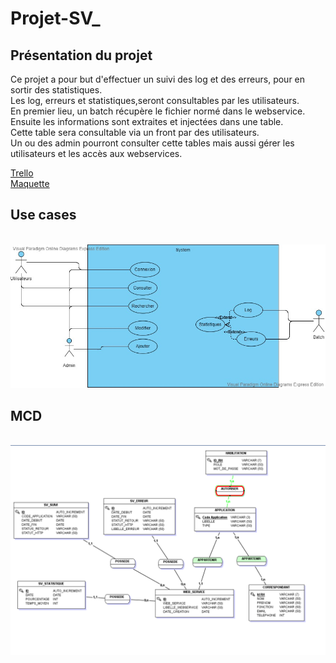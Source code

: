 # Projet-SV_

## Présentation du projet

<p>Ce projet a pour but d'effectuer un suivi des log et des erreurs, pour en sortir des statistiques.<br>
Les log, erreurs et statistiques,seront consultables par les utilisateurs.<br>
En premier lieu, un batch récupère le fichier normé dans le webservice.<br>
Ensuite les informations sont extraites et injectées dans une table. <br>
Cette table sera consultable via un front par des utilisateurs.<br>
Un ou des admin pourront consulter cette tables mais aussi gérer les utilisateurs et les accès aux webservices.<br></p>
<a href="https://trello.com/b/uUbI1IAB/projet-sv" target="_blank">Trello</a>
<br>
<a href="https://marvelapp.com/dfaf4je" target="_blank">Maquette</a>
<h2>Use cases</h2>
<br>
<img src="Projet SV_.vpd.jpg">
<h2>MCD</h2>
<br>
<img src="MCD/SV_IMAGE.png">
